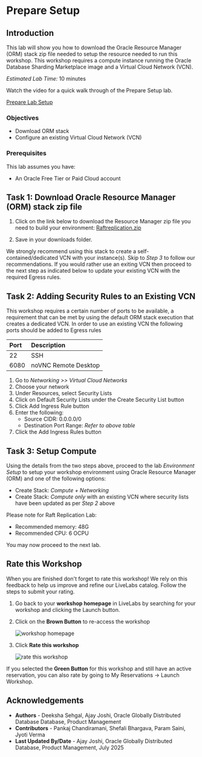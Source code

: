 # Prepare Setup

## Introduction 
This lab will show you how to download the Oracle Resource Manager (ORM) stack zip file needed to setup the resource needed to run this workshop. This workshop requires a compute instance running the Oracle Database Sharding Marketplace image and a Virtual Cloud Network (VCN).

*Estimated Lab Time:* 10 minutes

Watch the video for a quick walk through of the Prepare Setup lab.

[Prepare Lab Setup](youtube:DTIGmlj7Y3I)

### Objectives
-   Download ORM stack
-   Configure an existing Virtual Cloud Network (VCN)

### Prerequisites
This lab assumes you have:
- An Oracle Free Tier or Paid Cloud account

## Task 1: Download Oracle Resource Manager (ORM) stack zip file

1. Click on the link below to download the Resource Manager zip file you need to build your environment: [Raftreplication.zip](https://c4u04.objectstorage.us-ashburn-1.oci.customer-oci.com/p/EcTjWk2IuZPZeNnD_fYMcgUhdNDIDA6rt9gaFj_WZMiL7VvxPBNMY60837hu5hga/n/c4u04/b/livelabsfiles/o/data-management-library-files/Oracle%20Sharding/Raftreplication.zip)

2. Save in your downloads folder.

We strongly recommend using this stack to create a self-contained/dedicated VCN with your instance(s). Skip to *Step 3* to follow our recommendations. If you would rather use an exiting VCN then proceed to the next step as indicated below to update your existing VCN with the required Egress rules.

## Task 2: Adding Security Rules to an Existing VCN
This workshop requires a certain number of ports to be available, a requirement that can be met by using the default ORM stack execution that creates a dedicated VCN. In order to use an existing VCN the following ports should be added to Egress rules


| Port           |Description                            |
| :------------- | :------------------------------------ |
| 22             | SSH                                   |
| 6080           | noVNC Remote Desktop                  |

1. Go to *Networking >> Virtual Cloud Networks*
2. Choose your network
3. Under Resources, select Security Lists
4. Click on Default Security Lists under the Create Security List button
5. Click Add Ingress Rule button
6. Enter the following:  
    - Source CIDR: 0.0.0.0/0
    - Destination Port Range: *Refer to above table*
7. Click the Add Ingress Rules button

##  Task 3: Setup Compute
Using the details from the two steps above, proceed to the lab *Environment Setup* to setup your workshop environment using Oracle Resource Manager (ORM) and one of the following options:
- Create Stack: *Compute + Networking*
- Create Stack: *Compute only* with an existing VCN where security lists have been updated as per *Step 2* above

Please note for Raft Replication Lab:
- Recommended memory: 48G
- Recommended CPU: 6 OCPU

You may now proceed to the next lab.

## Rate this Workshop
When you are finished don't forget to rate this workshop!  We rely on this feedback to help us improve and refine our LiveLabs catalog.  Follow the steps to submit your rating.

1.  Go back to your **workshop homepage** in LiveLabs by searching for your workshop and clicking the Launch button.
2.  Click on the **Brown Button** to re-access the workshop  

    ![workshop homepage](https://oracle-livelabs.github.io/common/labs/cloud-login/images/workshop-homepage-2.png " ")

3.  Click **Rate this workshop**

    ![rate this workshop](https://oracle-livelabs.github.io/common/labs/cloud-login/images/rate-this-workshop.png " ")

If you selected the **Green Button** for this workshop and still have an active reservation, you can also rate by going to My Reservations -> Launch Workshop.

## Acknowledgements
* **Authors** - Deeksha Sehgal, Ajay Joshi, Oracle Globally Distributed Database Database, Product Management
* **Contributors** - Pankaj Chandiramani, Shefali Bhargava, Param Saini, Jyoti Verma
* **Last Updated By/Date** - Ajay Joshi, Oracle Globally Distributed Database, Product Management, July 2025
